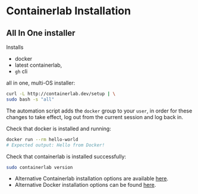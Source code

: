 # Containerlab Installation

## All In One installer

Installs

* docker
* latest containerlab,
* `gh` cli

all in one, multi-OS installer:

```bash
curl -L http://containerlab.dev/setup | \
sudo bash -s "all"
```

The automation script adds the `docker` group to your `user`, in order for these changes to take effect, log out from the current session and log back in.

Check that docker is installed and running:

```bash
docker run --rm hello-world
# Expected output: Hello from Docker!
```

Check that containerlab is installed successfully:

```bash
sudo containerlab version
```

* Alternative Containerlab installation options are available [here](https://containerlab.dev/install/).
* Alternative Docker installation options can be found [here](https://docs.docker.com/engine/install/).
